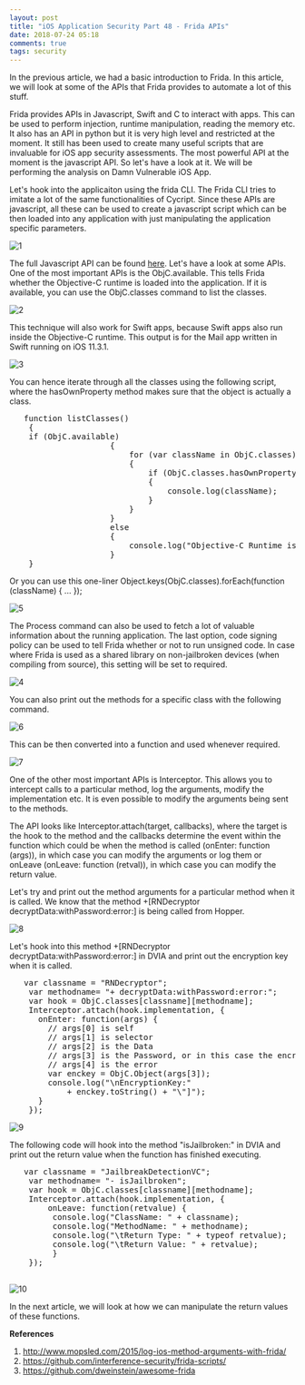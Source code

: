```yaml
---
layout: post
title: "iOS Application Security Part 48 - Frida APIs"
date: 2018-07-24 05:18
comments: true
tags: security
---
```


In the previous article, we had a basic introduction to Frida. In this article, we will look at some of the APIs that Frida provides to automate a lot of this stuff.

Frida provides APIs in Javascript, Swift and C to interact with apps. This can be used to perform injection, runtime manipulation, reading the memory etc. It also has an API in python but it is very high level and restricted at the moment. It still has been used to create many useful scripts that are invaluable for iOS app security assessments. The most powerful API at the moment is the javascript API. So let's have a look at it. We will be performing the analysis on Damn Vulnerable iOS App.

<!--more-->

Let's hook into the applicaiton using the frida CLI. The Frida CLI tries to imitate a lot of the same functionalities of Cycript. Since these APIs are javascript, all these can be used to create a javascript script which can be then loaded into any application with just manipulating the application specific parameters.

![1](/images/posts/ios48/1.png)

The full Javascript API can be found [here](https://www.frida.re/docs/javascript-api/). Let's have a look at some APIs. One of the most important APIs is the ObjC.available. This tells Frida whether the Objective-C runtime is loaded into the application. If it is available, you can use the ObjC.classes command to list the classes.

![2](/images/posts/ios48/2.png)

This technique will also work for Swift apps, because Swift apps also run inside the Objective-C runtime. This output is for the Mail app written in Swift running on iOS 11.3.1.

![3](/images/posts/ios48/3.png)

You can hence iterate through all the classes using the following script, where the hasOwnProperty method makes sure that the object is actually a class.

<pre>	function listClasses()
	{
	if (ObjC.available)
	                 {
	                     for (var className in ObjC.classes)
	                     {
	                         if (ObjC.classes.hasOwnProperty(className))
	                         {
	                             console.log(className);
	                         }
	                     }
	                 }
	                 else
	                 {
	                     console.log("Objective-C Runtime is not available!");
	                 }
	}
</pre>

Or you can use this one-liner Object.keys(ObjC.classes).forEach(function (className) { ... });

![5](/images/posts/ios48/5.png)

The Process command can also be used to fetch a lot of valuable information about the running application. The last option, code signing policy can be used to tell Frida whether or not to run unsigned code. In case where Frida is used as a shared library on non-jailbroken devices (when compiling from source), this setting will be set to required.

![4](/images/posts/ios48/4.png)

You can also print out the methods for a specific class with the following command.

![6](/images/posts/ios48/6.png)

This can be then converted into a function and used whenever required.

![7](/images/posts/ios48/7.png)

One of the other most important APIs is Interceptor. This allows you to intercept calls to a particular method, log the arguments, modify the implementation etc. It is even possible to modify the arguments being sent to the methods.

The API looks like Interceptor.attach(target, callbacks), where the target is the hook to the method and the callbacks determine the event within the function which could be when the method is called (onEnter: function (args)), in which case you can modify the arguments or log them or onLeave (onLeave: function (retval)), in which case you can modify the return value.

Let's try and print out the method arguments for a particular method when it is called. We know that the method +[RNDecryptor decryptData:withPassword:error:] is being called from Hopper.

![8](/images/posts/ios48/8.png)

Let's hook into this method +[RNDecryptor decryptData:withPassword:error:] in DVIA and print out the encryption key when it is called.

<pre>	var classname = "RNDecryptor";
	var methodname= "+ decryptData:withPassword:error:";
	var hook = ObjC.classes[classname][methodname];
	Interceptor.attach(hook.implementation, {
	  onEnter: function(args) {
	    // args[0] is self
	    // args[1] is selector 
	    // args[2] is the Data
	    // args[3] is the Password, or in this case the encryption key
	    // args[4] is the error
	    var enckey = ObjC.Object(args[3]);
	    console.log("\nEncryptionKey:"
	        + enckey.toString() + "\"]");
	  }
	});
</pre>

![9](/images/posts/ios48/9.png)

The following code will hook into the method "isJailbroken:" in DVIA and print out the return value when the function has finished executing.

<pre>	var classname = "JailbreakDetectionVC";
	var methodname= "- isJailbroken";
	var hook = ObjC.classes[classname][methodname];
	Interceptor.attach(hook.implementation, {
		onLeave: function(retvalue) {
	   	 console.log("ClassName: " + classname);
	     console.log("MethodName: " + methodname);
	     console.log("\tReturn Type: " + typeof retvalue);
	     console.log("\tReturn Value: " + retvalue);
	     } 
	});

</pre>

![10](/images/posts/ios48/10.png)

In the next article, we will look at how we can manipulate the return values of these functions.

**References**

1.  http://www.mopsled.com/2015/log-ios-method-arguments-with-frida/
2.  https://github.com/interference-security/frida-scripts/
3.  https://github.com/dweinstein/awesome-frida
